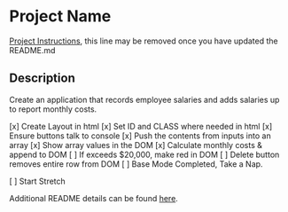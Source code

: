 # Project Name

[Project Instructions](./INSTRUCTIONS.md), this line may be removed once you have updated the README.md

## Description

Create an application that records employee salaries and adds salaries up to report monthly costs.

[x] Create Layout in html
[x] Set ID and CLASS where needed in html
[x] Ensure buttons talk to console
[x] Push the contents from inputs into an array
[x] Show array values in the DOM
[x] Calculate monthly costs & append to DOM
[ ] If exceeds $20,000, make red in DOM
[ ] Delete button removes entire row from DOM
[ ] Base Mode Completed, Take a Nap.

[ ] Start Stretch


Additional README details can be found [here](https://github.com/PrimeAcademy/readme-template/blob/master/README.md).
